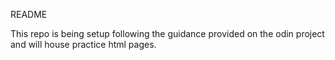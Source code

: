 README

This repo is being setup following the guidance provided on the odin project and will house practice html pages.

